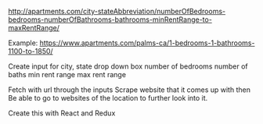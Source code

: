http://apartments.com/city-stateAbbreviation/numberOfBedrooms-bedrooms-numberOfBathrooms-bathrooms-minRentRange-to-maxRentRange/

Example: 
https://www.apartments.com/palms-ca/1-bedrooms-1-bathrooms-1100-to-1850/


Create input for city, state drop down box 
			number of bedrooms
			number of baths
			min rent range 
			max rent range

Fetch with url through the inputs
Scrape website that it comes up with then
Be able to go to websites of the location to further look into it.

Create this with React and Redux